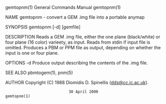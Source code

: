gemtopnm(1)                General Commands Manual                gemtopnm(1)

NAME
       gemtopnm - convert a GEM .img file into a portable anymap

SYNOPSIS
       gemtopnm [-d] [gemfile]

DESCRIPTION
       Reads  a  GEM  .img  file,  either the one plane (black/white) or four
       plane (16 color) varieety, as input.  Reads from stdin if  input  file
       is  omitted.   Produces  a  PBM  or  PPM  file as output, depending on
       whether the input is one or four plane.

OPTIONS
       -d     Produce output describing the contents of the .img file.

SEE ALSO
       pbmtogem(1), pnm(5)

AUTHOR
       Copyright (C) 1988 Diomidis D. Spinellis (dds@cc.ic.ac.uk).

                                30 April 2000                     gemtopnm(1)
